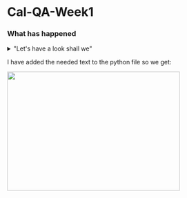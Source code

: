 # Cal-QA-Week1

### What has happened

<details>
  <summary>"Let's have a look shall we"</summary>
  Added some text files
  Practiced with reverting files (evidence deleted)  
  Got upset at VIM and config to Nano  
  Used a group repo successfully  
</details>

I have added the needed text to the python file so we get:

<img width="400" height="275" src="https://user-images.githubusercontent.com/100779521/156581377-305ea286-bcb5-4410-bf8d-cc40202c1b85.jpg">
